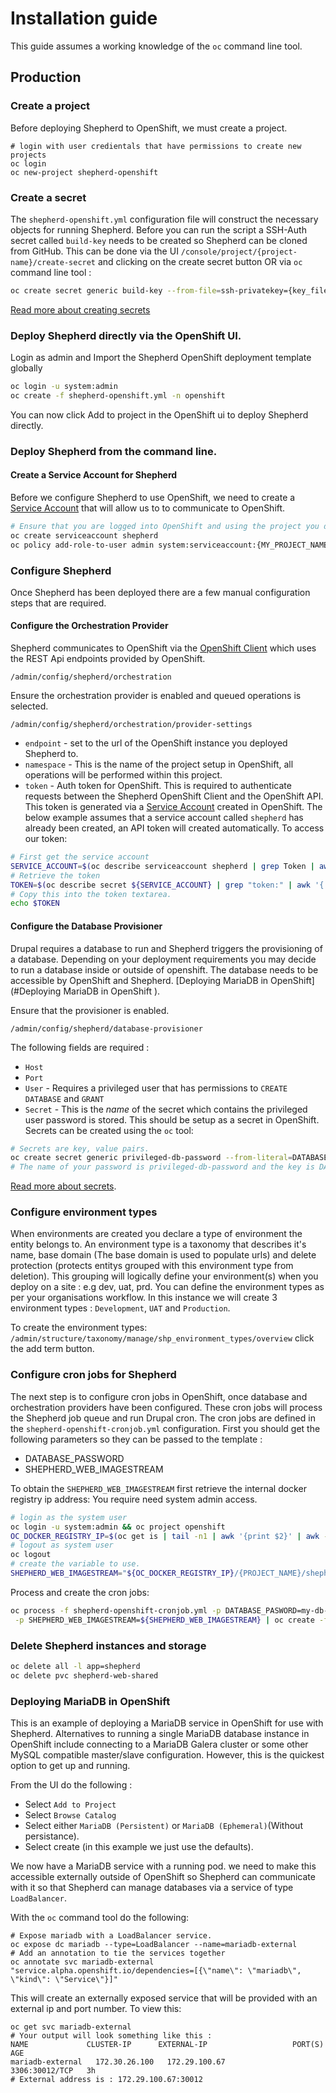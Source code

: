 # Installation guide

This guide assumes a working knowledge of the `oc` command line tool.

## Production

### Create a project 
Before deploying Shepherd to OpenShift, we must create a project. 

```
# login with user credientals that have permissions to create new projects
oc login 
oc new-project shepherd-openshift
```

### Create a secret 
The `shepherd-openshift.yml` configuration file will construct the necessary objects for running Shepherd. Before you can run the script a SSH-Auth secret called `build-key` needs to be created so Shepherd can be cloned from GitHub. This can be done via the UI `/console/project/{project-name}/create-secret` and clicking on the create secret button OR via `oc` command line tool :

```bash
oc create secret generic build-key --from-file=ssh-privatekey={key_file}
```

[Read more about creating secrets](https://docs.openshift.com/container-platform/latest/dev_guide/secrets.html)


### Deploy Shepherd directly via the OpenShift UI.
Login as admin and Import the Shepherd OpenShift deployment template globally
```bash
oc login -u system:admin
oc create -f shepherd-openshift.yml -n openshift
```
You can now click Add to project in the OpenShift ui to deploy Shepherd directly.

### Deploy Shepherd from the command line.

#### Create a Service Account for Shepherd
Before we configure Shepherd to use OpenShift, we need to create a [Service Account](https://docs.openshift.com/container-platform/latest/dev_guide/service_accounts.html)
that will allow us to to communicate to OpenShift.

```bash
# Ensure that you are logged into OpenShift and using the project you deployed Shepherd on.
oc create serviceaccount shepherd
oc policy add-role-to-user admin system:serviceaccount:{MY_PROJECT_NAME}:shepherd
```

### Configure Shepherd

Once Shepherd has been deployed there are a few manual configuration steps that are required.

#### Configure the Orchestration Provider

Shepherd communicates to OpenShift via the [OpenShift Client](https://github.com/universityofadelaide/openshift-client) which uses the REST Api endpoints provided by OpenShift.

`/admin/config/shepherd/orchestration`

Ensure the orchestration provider is enabled and queued operations is selected.

`/admin/config/shepherd/orchestration/provider-settings`

- `endpoint` - set to the url of the OpenShift instance you deployed Shepherd to.
- `namespace` - This is the name of the project setup in OpenShift, all operations will be performed within this project.
- `token` - Auth token for OpenShift. This is required to authenticate requests between the Shepherd OpenShift Client and the OpenShift API.
   This token is generated via a [Service Account](https://docs.openshift.com/container-platform/latest/dev_guide/service_accounts.html) created in OpenShift.
   The below example assumes that a service account called `shepherd` has already been created, an API token will created automatically.
   To access our token:
```bash
# First get the service account
SERVICE_ACCOUNT=$(oc describe serviceaccount shepherd | grep Token | awk '{ print $2 }')
# Retrieve the token 
TOKEN=$(oc describe secret ${SERVICE_ACCOUNT} | grep "token:" | awk '{ print $2 }')
# Copy this into the token textarea.
echo $TOKEN
```

#### Configure the Database Provisioner

Drupal requires a database to run and Shepherd triggers the provisioning of a database. Depending on your deployment requirements you may
decide to run a database inside or outside of openshift. The database needs to be accessible by OpenShift and Shepherd.
[Deploying MariaDB in OpenShift](#Deploying MariaDB in OpenShift ). 

Ensure that the provisioner is enabled.

`/admin/config/shepherd/database-provisioner`

The following fields are required :
- `Host`
- `Port`
- `User` - Requires a privileged user that has permissions to `CREATE DATABASE` and `GRANT`
- `Secret` - This is the *name* of the secret which contains the privileged user password is stored. This should be setup as a secret in OpenShift.
Secrets can be created using the `oc` tool:
```bash
# Secrets are key, value pairs.
oc create secret generic privileged-db-password --from-literal=DATABASE_PASSWORD=SUPERSECRETPWD
# The name of your password is privileged-db-password and the key is DATABASE_PASSWORD.
```
[Read more about secrets](https://docs.openshift.com/container-platform/latest/dev_guide/secrets.html).

### Configure environment types

When environments are created you declare a type of environment the entity belongs to. An environment type is a taxonomy that describes it's name,
base domain (The base domain is used to populate urls) and delete protection (protects entitys grouped with this environment type from deletion).
This grouping will logically define your environment(s) when you deploy on a site : e.g dev, uat, prd. You can define the environment types as per your
organisations workflow. In this instance we will create 3 environment types : `Development`, `UAT` and `Production`.

To create the environment types:
`/admin/structure/taxonomy/manage/shp_environment_types/overview` click the add term button.

### Configure cron jobs for Shepherd 

The next step is to configure cron jobs in OpenShift, once database and orchestration providers have been configured. These cron jobs will process the Shepherd job queue and run Drupal cron. The cron jobs are defined in the 
`shepherd-openshift-cronjob.yml` configuration. First you should get the following parameters so they can be passed to the template :

- DATABASE_PASSWORD
- SHEPHERD_WEB_IMAGESTREAM 

To obtain the `SHEPHERD_WEB_IMAGESTREAM` first retrieve the internal docker registry ip address:
You require need system admin access.

```bash
# login as the system user 
oc login -u system:admin && oc project openshift
OC_DOCKER_REGISTRY_IP=$(oc get is | tail -n1 | awk '{print $2}' | awk -F '/' '{print $1}')
# logout as system user
oc logout 
# create the variable to use.
SHEPHERD_WEB_IMAGESTREAM="${OC_DOCKER_REGISTRY_IP}/{PROJECT_NAME}/shepherd-web-is:latest"
```

Process and create the cron jobs:

```bash
oc process -f shepherd-openshift-cronjob.yml -p DATABASE_PASWORD=my-db-password \
 -p SHEPHERD_WEB_IMAGESTREAM=${SHEPHERD_WEB_IMAGESTREAM} | oc create -f -
```

### Delete Shepherd instances and storage
```bash
oc delete all -l app=shepherd
oc delete pvc shepherd-web-shared
```

### Deploying MariaDB in OpenShift 

This is an example of deploying a MariaDB service in OpenShift for use with Shepherd. Alternatives to running a single MariaDB database instance in OpenShift include connecting to a MariaDB Galera cluster or some other MySQL compatible master/slave configuration. 
However, this is the quickest option to get up and running.  

From the UI do the following : 
- Select `Add to Project`
- Select `Browse Catalog`
- Select either `MariaDB (Persistent)` or `MariaDB (Ephemeral)`(Without persistance).
- Select create (in this example we just use the defaults).

We now have a MariaDB service with a running pod. we need to make this accessible externally outside of OpenShift
so Shepherd can communicate with it so that Shepherd can manage databases via a service of type `LoadBalancer`.

With the `oc` command tool do the following:

```
# Expose mariadb with a LoadBalancer service.
oc expose dc mariadb --type=LoadBalancer --name=mariadb-external
# Add an annotation to tie the services together
oc annotate svc mariadb-external "service.alpha.openshift.io/dependencies=[{\"name\": \"mariadb\", \"kind\": \"Service\"}]"
``` 
This will create an externally exposed service that will be provided with an external ip and port number. To view this:

```
oc get svc mariadb-external
# Your output will look something like this :
NAME             CLUSTER-IP      EXTERNAL-IP                   PORT(S)          AGE
mariadb-external   172.30.26.100   172.29.100.67              3306:30012/TCP   3h
# External address is : 172.29.100.67:30012
```
